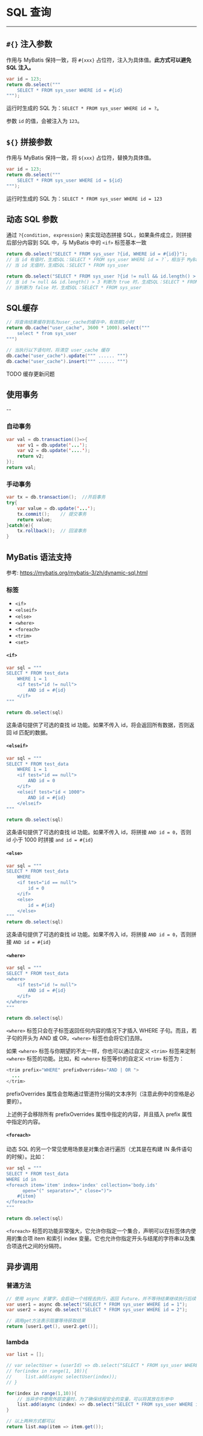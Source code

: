 # SQL 查询

---

## `#{}` 注入参数

作用与 MyBatis 保持一致，将 `#{xxx}` 占位符，注入为具体值。**此方式可以避免 SQL 注入。**

```java
var id = 123;
return db.select("""
    SELECT * FROM sys_user WHERE id = #{id}
""");
```

运行时生成的 SQL 为：`SELECT * FROM sys_user WHERE id = ?`。

参数 `id` 的值，会被注入为 `123`。

## `${}` 拼接参数
作用与 MyBatis 保持一致，将 `${xxx}` 占位符，替换为具体值。

```java
var id = 123;
return db.select("""
    SELECT * FROM sys_user WHERE id = ${id}
""");
```

运行时生成的 SQL 为：`SELECT * FROM sys_user WHERE id = 123`

## 动态 SQL 参数
通过 `?{condition, expression}` 来实现动态拼接 SQL，如果条件成立，则拼接后部分内容到 SQL 中，与 MyBatis 中的 `<if>` 标签基本一致

```java
return db.select("SELECT * FROM sys_user ?{id, WHERE id = #{id}}");
// 当 id 有值时，生成SQL：SELECT * FROM sys_user WHERE id = ?`，相当于 MyBatis 中的 <if test="id != null and id != ''">
// 当 id 无值时，生成SQL：SELECT * FROM sys_user

return db.select("SELECT * FROM sys_user ?{id != null && id.length() > 3, WHERE id = #{id}}");
// 当 id != null && id.length() > 3 判断为 true 时，生成SQL：SELECT * FROM sys_user WHERE id = ?
// 当判断为 false 时，生成SQL：SELECT * FROM sys_user
```

## SQL缓存
```java
// 将查询结果缓存到名为user_cache的缓存中，有效期1小时
return db.cache("user_cache", 3600 * 1000).select("""
    select * from sys_user
""")

// 当执行以下语句时，将清空 user_cache 缓存
db.cache("user_cache").update(""" ...... """)
db.cache("user_cache").insert(""" ...... """)
```

TODO 缓存更新问题

## 使用事务
--

### 自动事务
```java
var val = db.transaction(()=>{
    var v1 = db.update('...');
    var v2 = db.update('....');
    return v2;
});
return val;
```

### 手动事务
```java
var tx = db.transaction();  //开启事务
try{
    var value = db.update('...');
    tx.commit();    // 提交事务
    return value;
}catch(e){
    tx.rollback();  // 回滚事务
}
```

## MyBatis 语法支持
参考: https://mybatis.org/mybatis-3/zh/dynamic-sql.html

### 标签
- `<if>`
- `<elseif>`
- `<else>`
- `<where>`
- `<foreach>`
- `<trim>`
- `<set>`

#### `<if>`
```java
var sql = """
SELECT * FROM test_data
	WHERE 1 = 1
	<if test="id != null">
        AND id = #{id}
    </if>
"""

return db.select(sql)
```
这条语句提供了可选的查找 id 功能。如果不传入 id，将会返回所有数据，否则返回 id 匹配的数据。

#### `<elseif>`
```java
var sql = """
SELECT * FROM test_data
	WHERE 1 = 1
	<if test="id == null">
        AND id = 0
    </if>
    <elseif test="id < 1000">
        AND id = #{id}
    </elseif>
"""

return db.select(sql)
```
这条语句提供了可选的查找 id 功能。如果不传入 id，将拼接 `AND id = 0`，否则 id 小于 1000 时拼接 `and id = #{id}`

#### `<else>`
```java
var sql = """
SELECT * FROM test_data
	WHERE
	<if test="id == null">
        id = 0
    </if>
    <else>
        id = #{id}
    </else>
"""
return db.select(sql)
```
这条语句提供了可选的查找 id 功能。如果不传入 id，将拼接 `AND id = 0`，否则拼接 `AND id = #{id}`

#### `<where>`
```java
var sql = """
SELECT * FROM test_data
<where>
    <if test="id != null">
        AND id = #{id}
    </if>
</where>
"""

return db.select(sql)
```
`<where>` 标签只会在子标签返回任何内容的情况下才插入 WHERE 子句。而且，若子句的开头为 AND 或 OR，`<where>` 标签也会将它们去除。

如果 `<where>` 标签与你期望的不太一样，你也可以通过自定义 `<trim>` 标签来定制 `<where>` 标签的功能。比如，和 `<where>` 标签等价的自定义 `<trim>` 标签为：
```java
<trim prefix="WHERE" prefixOverrides="AND | OR ">
  ...
</trim>
```
prefixOverrides 属性会忽略通过管道符分隔的文本序列（注意此例中的空格是必要的）。

上述例子会移除所有 prefixOverrides 属性中指定的内容，并且插入 prefix 属性中指定的内容。

#### `<foreach>`
动态 SQL 的另一个常见使用场景是对集合进行遍历（尤其是在构建 IN 条件语句的时候）。比如：
```java
var sql = """
SELECT * FROM test_data
WHERE id in
<foreach item='item' index='index' collection='body.ids'
      open="(" separator="," close=")">
    #{item}
</foreach>
"""

return db.select(sql)
```

`<foreach>` 标签的功能非常强大，它允许你指定一个集合，声明可以在标签体内使用的集合项 item 和索引 index 变量。它也允许你指定开头与结尾的字符串以及集合项迭代之间的分隔符。

## 异步调用
### 普通方法
```java
// 使用 async 关键字，会启动一个线程去执行，返回 Future，并不等待结果继续执行后续代码
var user1 = async db.select("SELECT * FROM sys_user WHERE id = 1");
var user2 = async db.select("SELECT * FROM sys_user WHERE id = 2");

// 调用get方法表示阻塞等待获取结果
return [user1.get(), user2.get()];
```

### lambda
```java
var list = [];

// var selectUser = (userId) => db.select("SELECT * FROM sys_user WHERE id = #{userId}");
// for(index in range(1, 10)){
//     list.add(async selectUser(index));
// }

for(index in range(1,10)){
    // 当异步中使用外部变量时，为了确保线程安全的变量，可以将其放在形参中
    list.add(async (index) => db.select("SELECT * FROM sys_user WHERE id = #{index}"));
}

// 以上两种方式都可以
return list.map(item => item.get());
```
